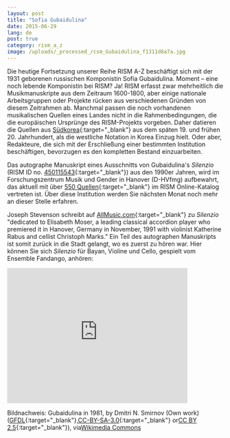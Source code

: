```yaml
---
layout: post
title: "Sofia Gubaidulina"
date: 2015-06-29
lang: de
post: true
category: rism_a_z
image: /uploads/_processed_/csm_Gubaidulina_f1311d6a7a.jpg
---
```



Die heutige Fortsetzung unserer Reihe RISM A-Z beschäftigt sich mit der 1931 geborenen russischen Komponistin Sofia Gubaidulina. Moment – eine noch lebende Komponistin bei RISM? Ja! RISM erfasst zwar mehrheitlich die Musikmanuskripte aus dem Zeitraum 1600-1800, aber einige nationale Arbeitsgruppen oder Projekte rücken aus verschiedenen Gründen von diesem Zeitrahmen ab. Manchmal passen die noch vorhandenen musikalischen Quellen eines Landes nicht in die Rahmenbedingungen, die die europäischen Ursprünge des RISM-Projekts vorgeben. Daher datieren die Quellen aus [Südkorea](https://opac.rism.info/search?View=rism&siglum=ROK-*){:target="_blank"} aus dem späten 19. und frühen 20. Jahrhundert, als die westliche Notation in Korea Einzug hielt. Oder aber, Redakteure, die sich mit der Erschließung einer bestimmten Institution beschäftigen, bevorzugen es den kompletten Bestand einzuarbeiten.





Das autographe Manuskript eines Ausschnitts von Gubaidulina's _Silenzio_ (RISM ID no. [450115543](https://opac.rism.info/search?id=450115543){:target="_blank"}) aus den 1990er Jahren, wird im Forschungszentrum Musik und Gender in Hanover (D-HVfmg) aufbewahrt, das aktuell mit über [550 Quellen](https://opac.rism.info/search?View=rism&siglum=D-HVfmg){:target="_blank"} im RISM Online-Katalog vertreten ist. Über diese Institution werden Sie nächsten Monat noch mehr an dieser Stelle erfahren.





Joseph Stevenson schreibt auf [AllMusic.com](http://www.allmusic.com/composition/silenzio-pieces-5-for-bayan-violin-cello-mc0002427101){:target="_blank"} zu _Silenzio_ "dedicated to Elisabeth Moser, a leading classical accordion player who premiered it in Hanover, Germany in November, 1991 with violinist Katherine Rabus and cellist Christoph Marks." Ein Teil des autographen Manuskripts ist somit zurück in die Stadt gelangt, wo es zuerst zu hören war. Hier können Sie sich _Silenzio_ für Bayan, Violine und Cello, gespielt vom Ensemble Fandango, anhören:







<iframe width="420" height="315" src="https://www.youtube.com/embed/jIMJB92Hifc" frameborder="0" allowfullscreen></iframe>







Bildnachweis: Gubaidulina in 1981, by Dmitri N. Smirnov (Own work) ([GFDL](http://www.gnu.org/copyleft/fdl.html){:target="_blank"},[CC-BY-SA-3.0](http://creativecommons.org/licenses/by-sa/3.0/){:target="_blank"} or[CC BY 2.5](http://creativecommons.org/licenses/by/2.5){:target="_blank"}), via[Wikimedia Commons](http://rism.info/http:// "external-link-new-window")









<script type="text/javascript">var switchTo5x=true;</script><script type="text/javascript" src="http://w.sharethis.com/button/buttons.js"></script><script type="text/javascript">stLight.options({publisher: "9b601438-1ce1-49d8-bfd7-9cff5df54c17", doNotHash: false, doNotCopy: false, hashAddressBar: false});</script>